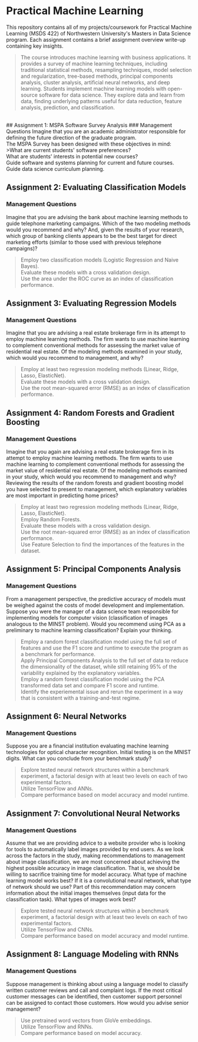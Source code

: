 # Practical Machine Learning
This repository contains all of my projects/coursework for Practical Machine Learning (MSDS 422) of Northwestern University's Masters in Data Science program. 
Each assignment contains a brief assignment overview write-up containing key insights.
>The course introduces machine learning with business applications. It provides a survey of machine learning techniques, including traditional statistical methods, resampling techniques, model selection and regularization, tree-based methods, principal components analysis, cluster analysis, artificial neural networks, and deep learning. Students implement machine learning models with open-source software for data science. They explore data and learn from data, finding underlying patterns useful for data reduction, feature analysis, prediction, and classification.
<br>
## Assignment 1: MSPA Software Survey Analysis
### Management Questions
Imagine that you are an academic administrator responsible for defining the future direction of the graduate program. <br>
The MSPA Survey has been designed with these objectives in mind:<br>
>What are current students' software preferences? <br>
What are students' interests in potential new courses? <br>
Guide software and systems planning for current and future courses. <br>
Guide data science curriculum planning.

## Assignment 2: Evaluating Classification Models
### Management Questions
Imagine that you are advising the bank about machine learning methods to guide telephone marketing campaigns. Which of the two modeling methods would you recommend and why? And, given the results of your research, which group of banking clients appears to be the best target for direct marketing efforts (similar to those used with previous telephone campaigns)? <br>
> Employ two classification models (Logistic Regression and Naive Bayes).<br>
> Evaluate these models with a cross validation design.<br>
> Use the area under the ROC curve as an index of classification performance.<br>

## Assignment 3: Evaluating Regression Models
### Management Questions
Imagine that you are advising a real estate brokerage firm in its attempt to employ machine learning methods. The firm wants to use machine learning to complement conventional methods for assessing the market value of residential real estate. Of the modeling methods examined in your study, which would you recommend to management, and why? <br>
> Employ at least two regression modeling methods (Linear, Ridge, Lasso, ElasticNet). <br>
> Evaluate these models with a cross validation design.<br>
> Use the root mean-squared error (RMSE) as an index of classification performance.<br>

## Assignment 4: Random Forests and Gradient Boosting
### Management Questions
Imagine that you again are advising a real estate brokerage firm in its attempt to employ machine learning methods. The firm wants to use machine learning to complement conventional methods for assessing the market value of residential real estate. Of the modeling methods examined in your study, which would you recommend to management and why? Reviewing the results of the random forests and gradient boosting model you have selected to present to management, which explanatory variables are most important in predicting home prices? <br>
> Employ at least two regression modeling methods (Linear, Ridge, Lasso, ElasticNet). <br>
> Employ Random Forests. <br>
> Evaluate these models with a cross validation design.<br>
> Use the root mean-squared error (RMSE) as an index of classification performance.<br>
> Use Feature Selection to find the importances of the features in the dataset.<br>

## Assignment 5: Principal Components Analysis
### Management Questions
From a management perspective, the predictive accuracy of models must be weighed against the costs of model development and implementation. Suppose you were the manager of a data science team responsible for implementing models for computer vision (classification of images analogous to the MINST problem). Would you recommend using PCA as a preliminary to machine learning classification? Explain your thinking. <br>
> Employ a random forest classification model using the full set of features and use the F1 score and runtime to execute the program as a benchmark for performance.<br>
> Apply Principal Components Analysis to the full set of data to reduce the dimensionality of the dataset, while still retaining 95% of the variability explained by the explanatory variables.<br>
> Employ a random forest classification model using the PCA transformed data set and compare F1 score and runtime.<br>
> Identify the experiemental issue and rerun the experiment in a way that is consistent with a training-and-test regime.<br>

## Assignment 6: Neural Networks
### Management Questions
Suppose you are a financial institution evaluating machine learning technologies for optical character recognition. Initial testing is on the MNIST digits. What can you conclude from your benchmark study?<br>
> Explore tested neural network structures within a benchmark experiment, a factorial design with at least two levels on each of two experimental factors.<br>
> Utilize TensorFlow and ANNs.<br>
> Compare performance based on model accuracy and model runtime.<br>

## Assignment 7: Convolutional Neural Networks
### Management Questions
Assume that we are providing advice to a website provider who is looking for tools to automatically label images provided by end users. As we look across the factors in the study, making recommendations to management about image classification, we are most concerned about achieving the highest possible accuracy in image classification. That is, we should be willing to sacrifice training time for model accuracy. What type of machine learning model works best? If it is a convolutional neural network, what type of network should we use? Part of this recommendation may concern information about the initial images themselves (input data for the classification task). What types of images work best?<br>
> Explore tested neural network structures within a benchmark experiment, a factorial design with at least two levels on each of two experimental factors.<br>
> Utilize TensorFlow and CNNs.<br>
> Compare performance based on model accuracy and model runtime.<br>

## Assignment 8: Language Modeling with RNNs
### Management Questions
Suppose management is thinking about using a language model to classify written customer reviews and call and complaint logs. If the most critical customer messages can be identified, then customer support personnel can be assigned to contact those customers. How would you advise senior management? <br>
> Use pretrained word vectors from GloVe embeddings.<br>
> Utilize TensorFlow and RNNs.<br>
> Compare performance based on model accuracy.<br>
